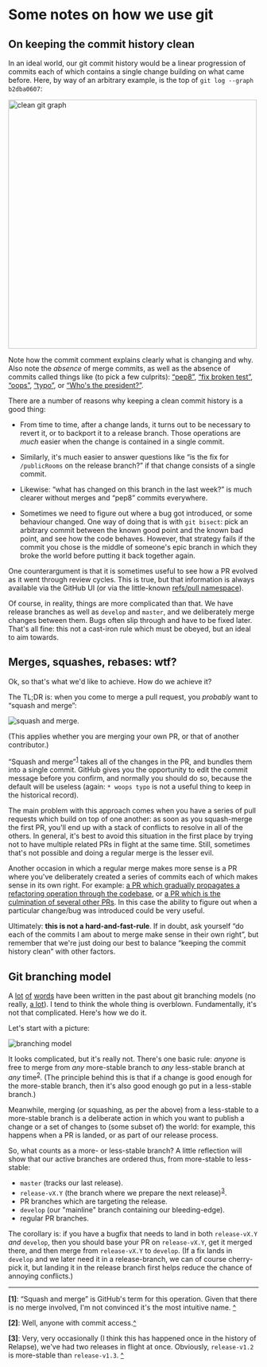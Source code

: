 Some notes on how we use git
============================

On keeping the commit history clean
-----------------------------------

In an ideal world, our git commit history would be a linear progression of
commits each of which contains a single change building on what came
before. Here, by way of an arbitrary example, is the top of `git log --graph
b2dba0607`:

<img src="img/git/clean.png" alt="clean git graph" width="500px">

Note how the commit comment explains clearly what is changing and why. Also
note the *absence* of merge commits, as well as the absence of commits called
things like (to pick a few culprits):
[“pep8”](https://github.com/clokep/relapse/commit/84691da6c), [“fix broken
test”](https://github.com/clokep/relapse/commit/474810d9d),
[“oops”](https://github.com/clokep/relapse/commit/c9d72e457),
[“typo”](https://github.com/clokep/relapse/commit/836358823), or [“Who's
the president?”](https://github.com/clokep/relapse/commit/707374d5d).

There are a number of reasons why keeping a clean commit history is a good
thing:

 * From time to time, after a change lands, it turns out to be necessary to
   revert it, or to backport it to a release branch. Those operations are
   *much* easier when the change is contained in a single commit.

 * Similarly, it's much easier to answer questions like “is the fix for
   `/publicRooms` on the release branch?” if that change consists of a single
   commit.

 * Likewise: “what has changed on this branch in the last week?” is much
   clearer without merges and “pep8” commits everywhere.

 * Sometimes we need to figure out where a bug got introduced, or some
   behaviour changed. One way of doing that is with `git bisect`: pick an
   arbitrary commit between the known good point and the known bad point, and
   see how the code behaves. However, that strategy fails if the commit you
   chose is the middle of someone's epic branch in which they broke the world
   before putting it back together again.

One counterargument is that it is sometimes useful to see how a PR evolved as
it went through review cycles. This is true, but that information is always
available via the GitHub UI (or via the little-known [refs/pull
namespace](https://help.github.com/en/github/collaborating-with-issues-and-pull-requests/checking-out-pull-requests-locally)).


Of course, in reality, things are more complicated than that. We have release
branches as well as `develop` and `master`, and we deliberately merge changes
between them. Bugs often slip through and have to be fixed later. That's all
fine: this not a cast-iron rule which must be obeyed, but an ideal to aim
towards.

Merges, squashes, rebases: wtf?
-------------------------------

Ok, so that's what we'd like to achieve. How do we achieve it?

The TL;DR is: when you come to merge a pull request, you *probably* want to
“squash and merge”:

![squash and merge](img/git/squash.png).

(This applies whether you are merging your own PR, or that of another
contributor.)

“Squash and merge”<sup id="a1">[1](#f1)</sup> takes all of the changes in the
PR, and bundles them into a single commit. GitHub gives you the opportunity to
edit the commit message before you confirm, and normally you should do so,
because the default will be useless (again: `* woops typo` is not a useful
thing to keep in the historical record).

The main problem with this approach comes when you have a series of pull
requests which build on top of one another: as soon as you squash-merge the
first PR, you'll end up with a stack of conflicts to resolve in all of the
others. In general, it's best to avoid this situation in the first place by
trying not to have multiple related PRs in flight at the same time. Still,
sometimes that's not possible and doing a regular merge is the lesser evil.

Another occasion in which a regular merge makes more sense is a PR where you've
deliberately created a series of commits each of which makes sense in its own
right. For example: [a PR which gradually propagates a refactoring operation
through the codebase](https://github.com/clokep/relapse/pull/6837), or [a
PR which is the culmination of several other
PRs](https://github.com/clokep/relapse/pull/5987). In this case the ability
to figure out when a particular change/bug was introduced could be very useful.

Ultimately: **this is not a hard-and-fast-rule**. If in doubt, ask yourself “do
each of the commits I am about to merge make sense in their own right”, but
remember that we're just doing our best to balance “keeping the commit history
clean” with other factors.

Git branching model
-------------------

A [lot](https://nvie.com/posts/a-successful-git-branching-model/)
[of](http://scottchacon.com/2011/08/31/github-flow.html)
[words](https://www.endoflineblog.com/gitflow-considered-harmful) have been
written in the past about git branching models (no really, [a
lot](https://martinfowler.com/articles/branching-patterns.html)). I tend to
think the whole thing is overblown. Fundamentally, it's not that
complicated. Here's how we do it.

Let's start with a picture:

![branching model](img/git/branches.jpg)

It looks complicated, but it's really not. There's one basic rule: *anyone* is
free to merge from *any* more-stable branch to *any* less-stable branch at
*any* time<sup id="a2">[2](#f2)</sup>. (The principle behind this is that if a
change is good enough for the more-stable branch, then it's also good enough go
put in a less-stable branch.)

Meanwhile, merging (or squashing, as per the above) from a less-stable to a
more-stable branch is a deliberate action in which you want to publish a change
or a set of changes to (some subset of) the world: for example, this happens
when a PR is landed, or as part of our release process.

So, what counts as a more- or less-stable branch? A little reflection will show
that our active branches are ordered thus, from more-stable to less-stable:

 * `master` (tracks our last release).
 * `release-vX.Y` (the branch where we prepare the next release)<sup
   id="a3">[3](#f3)</sup>.
 * PR branches which are targeting the release.
 * `develop` (our "mainline" branch containing our bleeding-edge).
 * regular PR branches.

The corollary is: if you have a bugfix that needs to land in both
`release-vX.Y` *and* `develop`, then you should base your PR on
`release-vX.Y`, get it merged there, and then merge from `release-vX.Y` to
`develop`. (If a fix lands in `develop` and we later need it in a
release-branch, we can of course cherry-pick it, but landing it in the release
branch first helps reduce the chance of annoying conflicts.)

---

<b id="f1">[1]</b>: “Squash and merge” is GitHub's term for this
operation. Given that there is no merge involved, I'm not convinced it's the
most intuitive name. [^](#a1)

<b id="f2">[2]</b>: Well, anyone with commit access.[^](#a2)

<b id="f3">[3]</b>: Very, very occasionally (I think this has happened once in
the history of Relapse), we've had two releases in flight at once. Obviously,
`release-v1.2` is more-stable than `release-v1.3`. [^](#a3)

